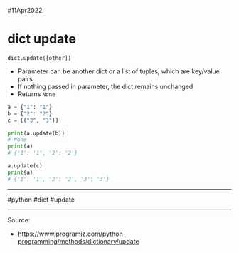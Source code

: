 #11Apr2022

# dict update

`dict.update([other])`

- Parameter can be another dict or a list of tuples, which are key/value pairs
- If nothing passed in parameter, the dict remains unchanged
- Returns `None`

```python
a = {"1": "1"}
b = {"2": "2"}
c = [("3", "3")]

print(a.update(b))
# None
print(a)
# {'1': '1', '2': '2'}

a.update(c)
print(a)
# {'1': '1', '2': '2', '3': '3'}
```

---

#python #dict #update

---

Source:

- https://www.programiz.com/python-programming/methods/dictionary/update